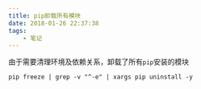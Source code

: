 ```yaml
---
title: pip卸载所有模块
date: 2018-01-26 22:37:38
tags: 
    - 笔记
---
```


由于需要清理环境及依赖关系，卸载了所有``pip``安装的模块
```
pip freeze | grep -v "^-e" | xargs pip uninstall -y
```